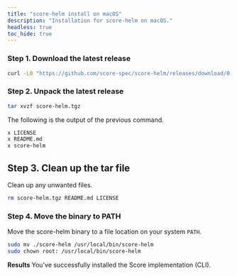 ```yaml
---
title: "score-helm install on macOS"
description: "Installation for score-helm on macOS."
headless: true
toc_hide: true
---
```


### Step 1. Download the latest release

```bash
curl -L0 "https://github.com/score-spec/score-helm/releases/download/0.1.0/score-helm_0.2.0_darwin_arm64.tar.gz" -o score-helm.tgz
```

### Step 2. Unpack the latest release

```bash
tar xvzf score-helm.tgz
```

The following is the output of the previous command.

```bash
x LICENSE
x README.md
x score-helm
```

## Step 3. Clean up the tar file

Clean up any unwanted files.

```bash
rm score-helm.tgz README.md LICENSE
```

### Step 4. Move the binary to PATH

Move the score-helm binary to a file location on your system `PATH`.

```bash
sudo mv ./score-helm /usr/local/bin/score-helm
sudo chown root: /usr/local/bin/score-helm
```

**Results** You've successfully installed the Score implementation (CLI).

